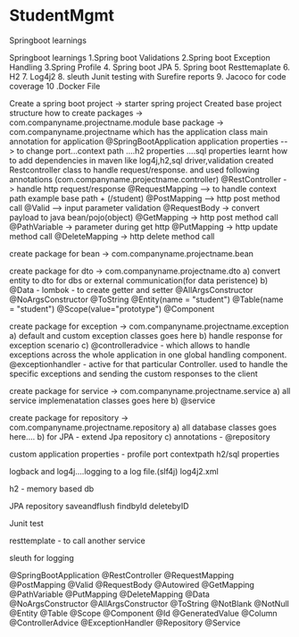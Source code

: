 # StudentMgmt
Springboot learnings

Springboot learnings 
1.Spring boot Validations
2.Spring boot Exception Handling
3.Spring Profile 
4. Spring boot JPA 
5. Spring boot Resttemaplate
6. H2
7. Log4j2 
8. sleuth Junit testing with Surefire reports
9. Jacoco for code coverage 
10 .Docker File

Create a spring boot project -> starter spring project
Created base project structure
how to create packages -> com.companyname.projectname.module
base package -> com.companyname.projectname which has the application class
main annotation for application @SpringBootApplication
application properties --> to change port...context path ....h2 properties ....sql properties
learnt how to add dependencies in maven like log4j,h2,sql driver,validation
created Restcontroller class to handle request/response. and used following annotations (com.companyname.projectname.controller)
@RestController -> handle http request/response @RequestMapping --> to handle context path example base path + (/student) @PostMapping --> http post method call @Valid --> input parameter validation @RequestBody -> convert payload to java bean/pojo(object) @GetMapping -> http post method call @PathVariable -> parameter during get http @PutMapping -> http update method call @DeleteMapping -> http delete method call

create package for bean -> com.companyname.projectname.bean

create package for dto -> com.companyname.projectname.dto a) convert entity to dto for dbs or external communication(for data peristence) b) @Data - lombok - to create getter and setter @AllArgsConstructor @NoArgsConstructor @ToString @Entity(name = "student") @Table(name = "student") @Scope(value="prototype") @Component

create package for exception -> com.companyname.projectname.exception a) default and custom exception classes goes here b) handle response for exception scenario c) @controlleradvice - which allows to handle exceptions across the whole application in one global handling component. @exceptionhandler - active for that particular Controller. used to handle the specific exceptions and sending the custom responses to the client

create package for service -> com.companyname.projectname.service a) all service implemenatation classes goes here b) @service

create package for repository -> com.companyname.projectname.repository a) all database classes goes here.... b) for JPA - extend Jpa repository c) annotations - @repository

custom application properties - profile port contextpath h2/sql properties

logback and log4j....logging to a log file.(slf4j) log4j2.xml

h2 - memory based db

JPA repository saveandflush findbyId deletebyID

Junit test

resttemplate - to call another service

sleuth for logging

@SpringBootApplication @RestController @RequestMapping @PostMapping @Valid @RequestBody @Autowired @GetMapping @PathVariable @PutMapping @DeleteMapping @Data @NoArgsConstructor @AllArgsConstructor @ToString @NotBlank @NotNull @Entity @Table @Scope @Component @Id @GeneratedValue @Column @ControllerAdvice @ExceptionHandler @Repository @Service
